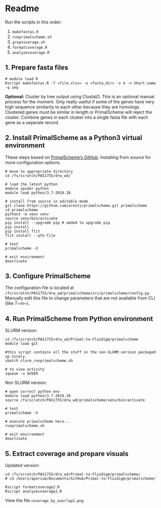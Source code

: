 # Readme

Run the scripts in this order:

1. `makefastas.R`
2. `runprimalscheme.sh`
3. `grepcoverage.sh`
4. `formatcoverage.R`
5. `analyzecoverage.R`

## 1. Prepare fasta files

```{shell}
# module load R
Rscript makefastas.R -f <file.xlsx> -o <fasta_dir> -s 4 -n Short.name -q seq
```

**Optional:** Cluster by tree output using Clustal$\Omega$. This is an optional manual process for the moment. Only really useful if some of the genes have very high sequence similarity to each other because they are homologs. Clustered genes must be similar in length or PrimalScheme will reject the cluster. Combine genes in each cluster into a single fasta file with each gene as a separate record.

## 2. Install PrimalScheme as a Python3 virtual environment

These steps based on [PrimalScheme’s GitHub](https://github.com/aresti/primalscheme/blob/master/README.md). Installing from source for more configuration options.

```shell
# move to appropriate directory
cd /fs/scratch/PAS1755/drw_wd/

# load the latest python
module spider python
module load python/3.7-2019.10

# install from source in editable mode
git clone https://github.com/aresti/primalscheme.git primalscheme
cd primalscheme
python3 -m venv venv
source venv/bin/activate
pip install --upgrade pip # added to upgrade pip
pip install .
pip install flit
flit install --pth-file

# test
primalscheme -V

# exit environment
deactivate

```



## 3. Configure PrimalScheme

The configuration file is located at `/fs/scratch/PAS1755/drw_wd/primalscheme/src/primalscheme/config.py`. Manually edit this file to change parameters that are not available from CLI (like *T*~m~).



## 4. Run PrimalScheme from Python environment

SLURM version:

```shell
cd /fs/scratch/PAS1755/drw_wd/Primal-to-Fluidigm/primalscheme
module load git

#this script contains all the stuff in the non-SLURM version packaged up nicely.
sbatch slurm_runprimalscheme.sh

# to view activity
squeue -u $USER
```



Non SLURM version:

```shell
# open correct python env
module load python/3.7-2019.10
source /fs/scratch/PAS1755/drw_wd/primalscheme/venv/bin/activate

# test
primalscheme -V

# execute primalscheme here...
runprimalscheme.sh

# exit environment
deactivate

```



## 5. Extract coverage and prepare visuals

Updated version:

```shell
cd /fs/scratch/PAS1755/drw_wd/Primal-to-Fluidigm/primalscheme/
# cd /Users/aperium/Documents/GitHub/Primal-to-Fluidigm/primalscheme/

Rscript formatcoverage2.R
Rscript analyzecoverage2.R

```

View the file `coverage_by_overlap2.png`




